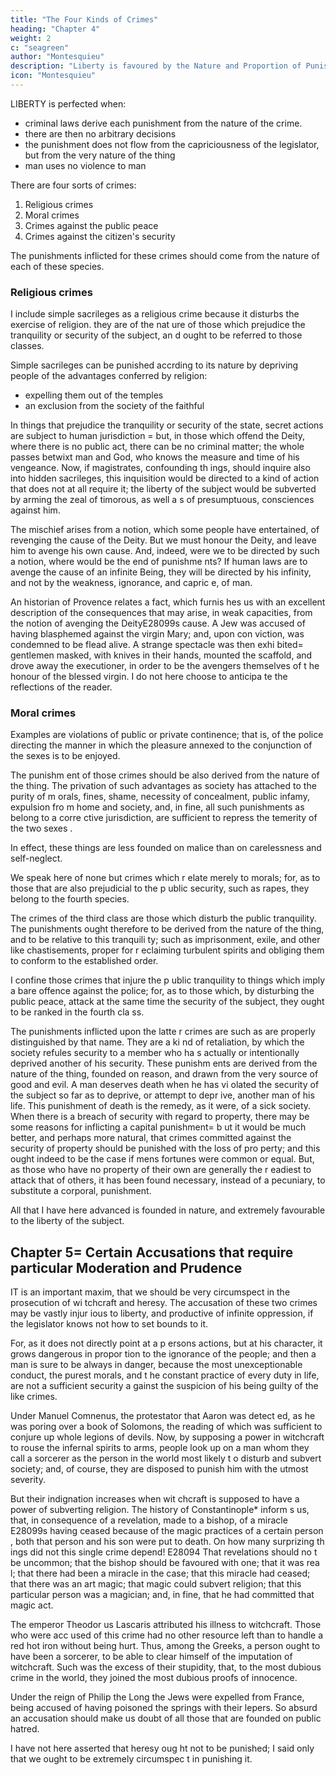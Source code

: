 ```yaml
---
title: "The Four Kinds of Crimes"
heading: "Chapter 4"
weight: 2
c: "seagreen"
author: "Montesquieu"
description: "Liberty is favoured by the Nature and Proportion of Punishments"
icon: "Montesquieu"
---
```





LIBERTY is perfected when:
- criminal laws derive each punishment from the nature of the crime. 
- there are then no arbitrary decisions
- the punishment does not flow from the capriciousness of the legislator, but from the very nature of the  thing
- man uses no violence to man

There are four sorts of crimes:

1. Religious crimes
2. Moral crimes
3. Crimes against the public peace
4. Crimes against the citizen's security

The punishments inflicted for these crimes should come from the nature of each of these species.


### Religious crimes 

I include simple sacrileges as a religious crime because it disturbs the exercise of religion. they are of the nat ure of those which prejudice the tranquility or security of the subject, an d ought to be referred to those classes.

Simple sacrileges can be punished accrding to its nature by depriving people of the advantages conferred by religion:
- expelling them out of the temples
- an exclusion from the society of the faithful

In things that prejudice the tranquility or security of the state, secret actions are subject to human jurisdiction = but, in those which offend the Deity, where there is no public act, there can be no criminal matter; the whole passes betwixt man and God, who knows the measure and time of his vengeance. Now, if magistrates, confounding th ings, should inquire also into hidden sacrileges, this inquisition would be directed to a kind of action that does not at all require it; the liberty  of the subject would be subverted by arming the zeal of timorous, as well a s of presumptuous, consciences against him.

The mischief arises from a notion, which some people have entertained, of revenging the cause of the Deity. But we  must honour the Deity, and leave him to avenge his own cause. And, indeed,  were we to be directed by such a notion, where would be the end of punishme nts? If human laws are to avenge the cause of an infinite Being, they will  be directed by his infinity, and not by the weakness, ignorance, and capric e, of man.

An historian of Provence relates a fact, which furnis hes us with an excellent description of the consequences that may arise, in weak capacities, from the notion of avenging the DeityE28099s cause. A  Jew was accused of having blasphemed against the virgin Mary; and, upon con viction, was condemned to be flead alive. A strange spectacle was then exhi bited= gentlemen masked, with knives in their hands, mounted the scaffold,  and drove away the executioner, in order to be the avengers themselves of t he honour of the blessed virgin. I do not here choose to anticipa te the reflections of the reader.


### Moral crimes 

Examples are <!-- The second class consists of those crimes which are prejudicial to morals. Such is the --> violations of public or private continence; that is, of the police directing the manner in which the pleasure annexed to the conjunction of the sexes is to be enjoyed. 

The punishm ent of those crimes should be also derived from the nature of the thing.  The privation of such advantages as society has attached to the purity of m orals, fines, shame, necessity of concealment, public infamy, expulsion fro m home and society, and, in fine, all such punishments as belong to a corre ctive jurisdiction, are sufficient to repress the temerity of the two sexes . 

In effect, these things are less founded on malice than on carelessness and self-neglect.

We speak here of none but crimes which r elate merely to morals; for, as to those that are also prejudicial to the p ublic security, such as rapes, they belong to the fourth species.

The crimes of the third class are those  which disturb the public tranquility. The punishments ought therefore to be derived from the nature of the thing, and to be relative to this tranquili ty; such as imprisonment, exile, and other like chastisements, proper for r eclaiming turbulent spirits and obliging them to conform to the established order.

I confine those crimes that injure the p ublic tranquility to things which imply a bare offence against the police;  for, as to those which, by disturbing the public peace, attack at the same  time the security of the subject, they ought to be ranked in the fourth cla ss.

The punishments inflicted upon the latte r crimes are such as are properly distinguished by that name. They are a ki nd of retaliation, by which the society refules security to a member who ha s actually or intentionally deprived another of his security. These punishm ents are derived from the nature of the thing, founded on reason, and drawn from the very source of good and evil. A man deserves death when he has vi olated the security of the subject so far as to deprive, or attempt to depr ive, another man of his life. This punishment of death is the remedy, as it were, of a sick society. When there is a breach of security with regard to property, there may be some reasons for inflicting a capital punishment= b ut it would be much better, and perhaps more natural, that crimes committed against the security of property should be punished with the loss of pro perty; and this ought indeed to be the case if mens fortunes were common or equal. But, as those who have no property of their own are generally the r eadiest to attack that of others, it has been found necessary, instead of a pecuniary, to substitute a corporal, punishment.

All that I have here advanced is founded in nature, and extremely favourable to the liberty of the subject.



## Chapter 5= Certain Accusations that require particular Moderation and Prudence

IT is an important  maxim, that we should be very circumspect in the prosecution of wi tchcraft and heresy. The accusation of these two crimes may be vastly injur ious to liberty, and productive of infinite oppression, if the legislator knows not how to set bounds to it. 

For, as it does not directly point at a p ersons actions, but at his character, it grows dangerous in propor tion to the ignorance of the people; and then a man is sure to be always in danger, because the most unexceptionable conduct, the purest morals, and t he constant practice of every duty in life, are not a sufficient security a gainst the suspicion of his being guilty of the like crimes.

Under Manuel Comnenus, the protestator that Aaron was detect ed, as he was poring over a book of Solomons, the reading of which was sufficient to conjure up whole legions of devils. Now, by supposing  a power in witchcraft to rouse the infernal spirits to arms, people look up on a man whom they call a sorcerer as the person in the world most likely t o disturb and subvert society; and, of course, they are disposed to punish  him with the utmost severity.

But their indignation increases when wit chcraft is supposed to have a power of subverting religion. The history of  Constantinople* inform s us, that, in consequence of a revelation, made to a bishop, of a miracle E28099s having ceased because of the magic practices of a certain person , both that person and his son were put to death. On how many surprizing th ings did not this single crime depend! E28094 That revelations should no t be uncommon; that the bishop should be favoured with one; that it was rea l; that there had been a miracle in the case; that this miracle had ceased; that there was an art magic; that magic could subvert religion; that this  particular person was a magician; and, in fine, that he had committed that  magic act.

The emperor Theodor us Lascaris attributed his illness to witchcraft. Those who were acc used of this crime had no other resource left than to handle a red hot iron without being hurt. Thus, among the Greeks, a person ought to have been a  sorcerer, to be able to clear himself of the imputation of witchcraft. Such was the excess of their stupidity, that, to the most dubious crime in the  world, they joined the most dubious proofs of innocence.

Under the reign of  Philip the Long the Jews were expelled from France, being accused of having poisoned the springs with their lepers. So absurd an accusation should make us doubt of all those that are founded on public hatred.

I have not here asserted that heresy oug ht not to be punished; I said only that we ought to be extremely circumspec t in punishing it.


